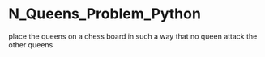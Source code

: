 # N_Queens_Problem_Python
place the queens on a chess board in such a way that no queen attack the other queens
